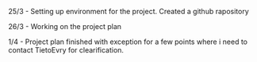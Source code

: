 25/3 - Setting up environment for the project.
        Created a github rapository

26/3 - Working on the project plan

1/4 - Project plan finished with exception for a few points where i need to contact TietoEvry for clearification.
